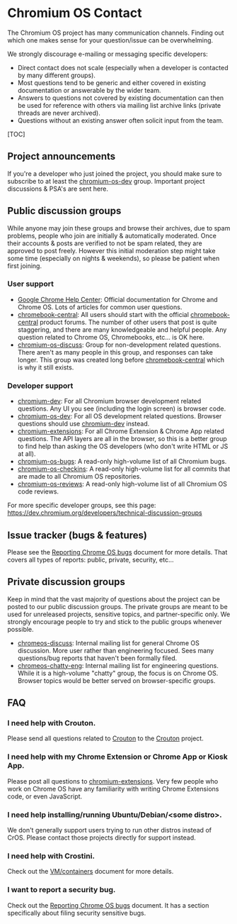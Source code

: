 # Chromium OS Contact

The Chromium OS project has many communication channels.
Finding out which one makes sense for your question/issue can be overwhelming.

We strongly discourage e-mailing or messaging specific developers:

*   Direct contact does not scale (especially when a developer is contacted by
    many different groups).
*   Most questions tend to be generic and either covered in existing
    documentation or answerable by the wider team.
*   Answers to questions not covered by existing documentation can then be used
    for reference with others via mailing list archive links (private threads
    are never archived).
*   Questions without an existing answer often solicit input from the team.

[TOC]

## Project announcements

If you're a developer who just joined the project, you should make sure to
subscribe to at least the [chromium-os-dev] group.
Important project discussions & PSA's are sent here.

## Public discussion groups

While anyone may join these groups and browse their archives, due to spam
problems, people who join are initially & automatically moderated.
Once their accounts & posts are verified to not be spam related, they are
approved to post freely.
However this initial moderation step might take some time (especially on
nights & weekends), so please be patient when first joining.

### User support

*   [Google Chrome Help Center]: Official documentation for Chrome and Chrome
    OS.  Lots of articles for common user questions.
*   [chromebook-central]: All users should start with the official
    [chromebook-central] product forums.  The number of other users that post
    is quite staggering, and there are many knowledgeable and helpful people.
    Any question related to Chrome OS, Chromebooks, etc... is OK here.
*   [chromium-os-discuss]: Group for non-development related questions.  There
    aren't as many people in this group, and responses can take longer.  This
    group was created long before [chromebook-central] which is why it still
    exists.

### Developer support

*   [chromium-dev]: For all Chromium browser development related questions.
    Any UI you see (including the login screen) is browser code.
*   [chromium-os-dev]: For all OS development related questions.  Browser
    questions should use [chromium-dev] instead.
*   [chromium-extensions]: For all Chrome Extension & Chrome App related
    questions.  The API layers are all in the browser, so this is a better
    group to find help than asking the OS developers (who don't write HTML
    or JS at all).
*   [chromium-os-bugs]: A read-only high-volume list of all Chromium bugs.
*   [chromium-os-checkins]: A read-only high-volume list for all commits that
    are made to all Chromium OS repositories.
*   [chromium-os-reviews]: A read-only high-volume list of all Chromium OS
    code reviews.

For more specific developer groups, see this page:
https://dev.chromium.org/developers/technical-discussion-groups

## Issue tracker (bugs & features)

Please see the [Reporting Chrome OS bugs] document for more details.
That covers all types of reports: public, private, security, etc...

## Private discussion groups

Keep in mind that the vast majority of questions about the project can be posted
to our public discussion groups.
The private groups are meant to be used for unreleased projects, sensitive
topics, and partner-specific only.
We strongly encourage people to try and stick to the public groups whenever
possible.

*   [chromeos-discuss]: Internal mailing list for general Chrome OS discussion.
    More user rather than engineering focused.  Sees many questions/bug reports
    that haven't been formally filed.
*   [chromeos-chatty-eng]: Internal mailing list for engineering questions.
    While it is a high-volume "chatty" group, the focus is on Chrome OS.
    Browser topics would be better served on browser-specific groups.

## FAQ

### I need help with Crouton.

Please send all questions related to [Crouton] to the [Crouton] project.

### I need help with my Chrome Extension or Chrome App or Kiosk App.

Please post all questions to [chromium-extensions].
Very few people who work on Chrome OS have any familiarity with writing Chrome
Extensions code, or even JavaScript.

### I need help installing/running Ubuntu/Debian/\<some distro\>.

We don't generally support users trying to run other distros instead of CrOS.
Please contact those projects directly for support instead.

### I need help with Crostini.

Check out the [VM/containers] document for more details.

### I want to report a security bug.

Check out the [Reporting Chrome OS bugs] document.
It has a section specifically about filing security sensitive bugs.


[chromebook-central]: https://productforums.google.com/d/forum/chromebook-central
[chromeos-chatty-eng]: http://g/chromeos-chatty-eng
[chromeos-discuss]: http://g/chromeos-discuss
[chromium-dev]: https://groups.google.com/a/chromium.org/group/chromium-dev
[chromium-extensions]: https://groups.google.com/a/chromium.org/group/chromium-extensions
[chromium-os-bugs]: https://groups.google.com/a/chromium.org/group/chromium-os-bugs
[chromium-os-checkins]: https://groups.google.com/a/chromium.org/group/chromium-os-checkins
[chromium-os-dev]: https://groups.google.com/a/chromium.org/group/chromium-os-dev
[chromium-os-discuss]: https://groups.google.com/a/chromium.org/group/chromium-os-discuss
[chromium-os-reviews]: https://groups.google.com/a/chromium.org/group/chromium-os-reviews
[Crouton]: https://github.com/dnschneid/crouton
[Google Chrome Help Center]: https://www.google.com/support/chrome/
[Report a problem or send feedback]: https://support.google.com/chromebook/answer/2982029
[Reporting a Crash Bug]: https://dev.chromium.org/for-testers/bug-reporting-guidelines/reporting-crash-bug
[Reporting Chrome OS bugs]: reporting_bugs.md
[VM/containers]: containers_and_vms.md
